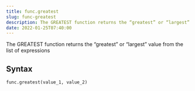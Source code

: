 ```yaml
---
title: func.greatest
slug: func-greatest
description: The GREATEST function returns the “greatest” or “largest” value from the list of expressions
date: 2022-01-25T07:40:00
---
```


The GREATEST function returns the “greatest” or “largest” value from the list of expressions

## Syntax
```python
func.greatest(value_1, value_2)
```
